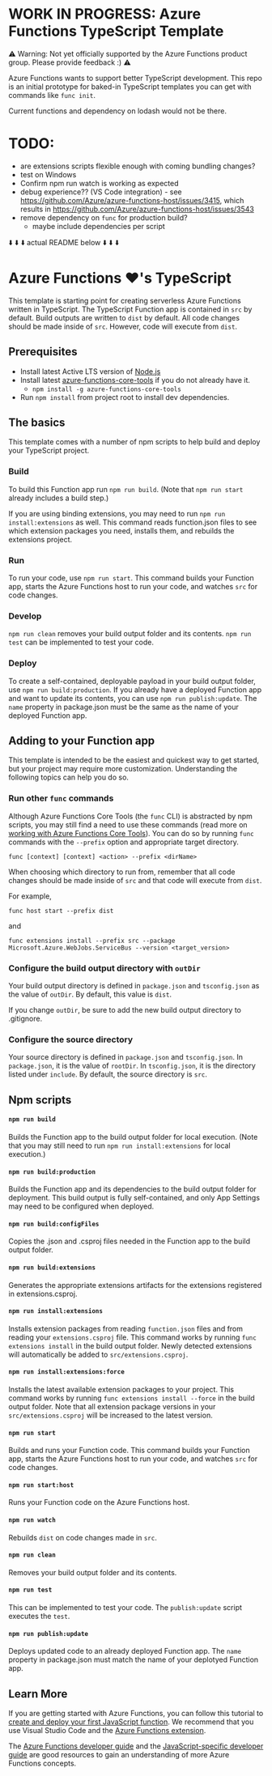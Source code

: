 # WORK IN PROGRESS: Azure Functions TypeScript Template
⚠️ Warning: Not yet officially supported by the Azure Functions product group. Please provide feedback :) ⚠️

Azure Functions wants to support better TypeScript development. This repo is an initial prototype for baked-in TypeScript templates you can get with commands like `func init`.

Current functions and dependency on lodash would not be there.

# TODO:
- are extensions scripts flexible enough with coming bundling changes?
- test on Windows
- Confirm npm run watch is working as expected
- debug experience?? (VS Code integration) - see https://github.com/Azure/azure-functions-host/issues/3415, which results in https://github.com/Azure/azure-functions-host/issues/3543 
- remove dependency on `func` for production build?
  - maybe include dependencies per script

⬇️ ⬇️ ⬇️  actual README below  ⬇️ ⬇️ ⬇️

# Azure Functions ❤️'s TypeScript 
This template is starting point for creating serverless Azure Functions written in TypeScript. The TypeScript Function app is contained in `src` by default. Build outputs are written to `dist` by default. All code changes should be made inside of `src`. However, code will execute from `dist`.

## Prerequisites
  - Install latest Active LTS version of [Node.js](https://nodejs.org)
  - Install latest [azure-functions-core-tools](https://www.npmjs.com/package/azure-functions-core-tools) if you do not already have it.
    - `npm install -g azure-functions-core-tools` 
  - Run `npm install` from project root to install dev dependencies. 

## The basics
This template comes with a number of npm scripts to help build and deploy your TypeScript project.

### Build
To build this Function app run `npm run build`. (Note that `npm run start` already includes a build step.) 

If you are using binding extensions, you may need to run `npm run install:extensions` as well. This command reads function.json files to see which extension packages you need, installs them, and rebuilds the extensions project.

### Run
To run your code, use `npm run start`. This command builds your Function app, starts the Azure Functions host to run your code, and watches `src` for code changes.

### Develop
`npm run clean` removes your build output folder and its contents. `npm run test` can be implemented to test your code.

### Deploy
To create a self-contained, deployable payload in your build output folder, use `npm run build:production`. If you already have a deployed Function app and want to update its contents, you can use `npm run publish:update`. The `name` property in package.json must be the same as the name of your deployed Function app.

## Adding to your Function app
This template is intended to be the easiest and quickest way to get started, but your project may require more customization. Understanding the following topics can help you do so.

### Run other `func` commands
Although Azure Functions Core Tools (the `func` CLI) is abstracted by npm scripts, you may still find a need to use these commands (read more on [working with Azure Functions Core Tools](https://docs.microsoft.com/en-us/azure/azure-functions/functions-run-local)). You can do so by running `func` commands with the `--prefix` option and appropriate target directory. 

```
func [context] [context] <action> --prefix <dirName>
```

When choosing which directory to run from, remember that all code changes should be made inside of `src` and that code will execute from `dist`. 

For example, 
```
func host start --prefix dist
```
and
```
func extensions install --prefix src --package Microsoft.Azure.WebJobs.ServiceBus --version <target_version>
```

### Configure the build output directory with `outDir`
Your build output directory is defined in `package.json` and `tsconfig.json` as the value of `outDir`. By default, this value is `dist`.

If you change `outDir`, be sure to add the new build output directory to .gitignore.

### Configure the source directory
Your source directory is defined in `package.json` and `tsconfig.json`. In `package.json`, it is the value of `rootDir`. In `tsconfig.json`, it is the directory listed under `include`. By default, the source directory is `src`.

## Npm scripts
#### `npm run build`
Builds the Function app to the build output folder for local execution. (Note that you may still need to run `npm run install:extensions` for local execution.)

#### `npm run build:production`
Builds the Function app and its dependencies to the build output folder for deployment. This build output is fully self-contained, and only App Settings may need to be configured when deployed.

#### `npm run build:configFiles`
Copies the .json and .csproj files needed in the Function app to the build output folder.

#### `npm run build:extensions`
Generates the appropriate extensions artifacts for the extensions registered in extensions.csproj.

#### `npm run install:extensions`
Installs extension packages from reading `function.json` files and from reading your `extensions.csproj` file. This command works by running `func extensions install` in the build output folder. Newly detected extensions will automatically be added to `src/extensions.csproj`.

#### `npm run install:extensions:force`
Installs the latest available extension packages to your project. This command works by running `func extensions install --force` in the build output folder. Note that all extension package versions in your `src/extensions.csproj` will be increased to the latest version.

#### `npm run start`
Builds and runs your Function code. This command builds your Function app, starts the Azure Functions host to run your code, and watches `src` for code changes.

#### `npm run start:host`
Runs your Function code on the Azure Functions host.

#### `npm run watch`
Rebuilds `dist` on code changes made in `src`. 

#### `npm run clean`
Removes your build output folder and its contents.

#### `npm run test`
This can be implemented to test your code. The `publish:update` script executes the `test`.

#### `npm run publish:update`
Deploys updated code to an already deployed Function app. The `name` property in package.json must match the name of your deplotyed Function app.

## Learn More
If you are getting started with Azure Functions, you can follow this tutorial to [create and deploy your first JavaScript function](https://docs.microsoft.com/azure/azure-functions/functions-create-first-function-vs-code). We recommend that you use Visual Studio Code and the [Azure Functions extension](https://code.visualstudio.com/tutorials/functions-extension/getting-started).

The [Azure Functions developer guide](https://docs.microsoft.com/azure/azure-functions/functions-reference) and the [JavaScript-specific developer guide](https://docs.microsoft.com/azure/azure-functions/functions-reference-node) are good resources to gain an understanding of more Azure Functions concepts.
